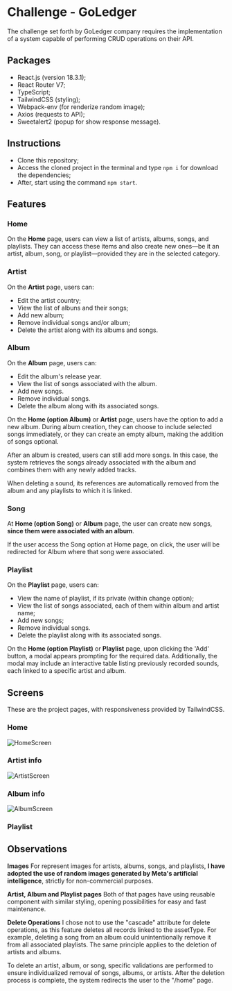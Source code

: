 # Challenge - GoLedger
The challenge set forth by GoLedger company requires the implementation of a system capable of performing CRUD operations on their API.  

## Packages

 - React.js (version 18.3.1);
 - React Router V7;
 - TypeScript;
 - TailwindCSS (styling);
 - Webpack-env (for renderize random image);
 - Axios (requests to API);
 - Sweetalert2 (popup for show response message).
 
## Instructions
 - Clone this repository;
 - Access the cloned project in the terminal and type `npm i` for download the dependencies;
 - After, start using the command `npm start`.

## Features

### Home

On the **Home** page, users can view a list of artists, albums, songs, and playlists. They can access these items and also create new ones—be it an artist, album, song, or playlist—provided they are in the selected category.

### Artist

On the **Artist** page, users can:

 - Edit the artist country;
 - View the list of albuns and their songs;
 - Add new album;
 - Remove individual songs and/or album;
 - Delete the artist along with its albums and songs.

### Album

On the **Album** page, users can:

-   Edit the album's release year.
-   View the list of songs associated with the album.
-   Add new songs.
-   Remove individual songs.
-   Delete the album along with its associated songs.

On the **Home (option Album)** or **Artist** page, users have the option to add a new album. During album creation, they can choose to include selected songs immediately, or they can create an empty album, making the addition of songs optional.

After an album is created, users can still add more songs. In this case, the system retrieves the songs already associated with the album and combines them with any newly added tracks.

When deleting a sound, its references are automatically removed from the album and any playlists to which it is linked.

### Song
At **Home (option Song)** or **Album** page, the user can create new songs, **since them were associated with an album**.

If the user access the Song option at Home page, on click, the user will be redirected for Album where that song were associated.

### Playlist
On the **Playlist** page, users can:

-   View the name of playlist, if its private (within change option);
-   View the list of songs associated, each of them within album and artist name;
-   Add new songs;
-   Remove individual songs.
-   Delete the playlist along with its associated songs.

On the **Home (option Playlist)** or **Playlist** page, upon clicking the 'Add' button, a modal appears prompting for the required data. Additionally, the modal may include an interactive table listing previously recorded sounds, each linked to a specific artist and album.

## Screens
These are the project pages, with responsiveness provided by TailwindCSS.

### Home
![HomeScreen](src/assets/markdown/home.gif)

### Artist info
![ArtistScreen](src/assets/markdown/artist.gif)

### Album info
![AlbumScreen](src/assets/markdown/album.gif)

### Playlist

## Observations

**Images**
For represent images for artists, albums, songs, and playlists, **I have adopted the use of random images generated by Meta's artificial intelligence**, strictly for non-commercial purposes.

**Artist, Album and Playlist pages**
Both of that pages have using reusable component with similar styling, opening possibilities for easy and fast maintenance.

**Delete Operations**
I chose not to use the "cascade" attribute for delete operations, as this feature deletes all records linked to the assetType. For example, deleting a song from an album could unintentionally remove it from all associated playlists. The same principle applies to the deletion of artists and albums.

To delete an artist, album, or song, specific validations are performed to ensure individualized removal of songs, albums, or artists. After the deletion process is complete, the system redirects the user to the "/home" page.
